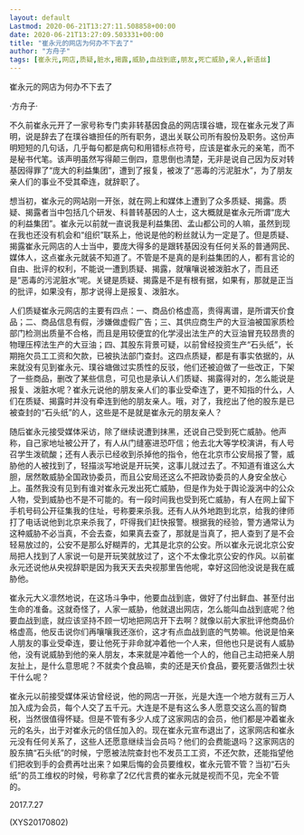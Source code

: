 ```yaml
---
layout: default
Lastmod: 2020-06-21T13:27:11.508858+00:00
date: 2020-06-21T13:27:09.503331+00:00
title: "崔永元的网店为何办不下去了"
author: "方舟子"
tags: [崔永元,网店,质疑,脏水,揭露,威胁,血战到底,朋友,死亡威胁,亲人,新语丝]
---
```


崔永元的网店为何办不下去了

·方舟子·

不久前崔永元开了一家号称专门卖非转基因食品的网店璞谷塘，现在崔永元发了声明，说是辞去了在璞谷塘担任的所有职务，退出关联公司所有股份及职务。这份声明短短的几句话，几乎每句都是病句和用错标点符号，应该是崔永元的亲笔，而不是秘书代笔。该声明虽然写得颠三倒四，意思倒也清楚，无非是说自己因为反对转基因得罪了“庞大的利益集团”，遭到了报复，被泼了“恶毒的污泥脏水”，为了朋友亲人们的事业不受其牵连，就辞职了。

想当初，崔永元的网站刚一开张，就在网上和媒体上遭到了众多质疑、揭露。质疑、揭露者当中包括几个研发、科普转基因的人士，这大概就是崔永元所谓“庞大的利益集团”。崔永元以前就一直说我是利益集团、孟山都公司的人嘛，虽然到现在我也还没有机会和“组织”联系上，他说是他的粉丝就认为一定是了。但是质疑、揭露崔永元网店的人士当中，要庞大得多的是跟转基因没有任何关系的普通网民、媒体人，这点崔永元就装不知道了。不管是不是真的是利益集团的人，都有言论的自由、批评的权利，不能说一遭到质疑、揭露，就嚷嚷说被泼脏水了，而且还是“恶毒的污泥脏水”呢。关键是质疑、揭露是不是有根有据，如果有，那就是正当的批评，如果没有，那才说得上是报复、泼脏水。

人们质疑崔永元网店的主要有四点：一、商品价格虚高，贵得离谱，是所谓天价食品；二、商品信息有假，涉嫌做虚假广告；三、其供应商生产的大豆油被国家质检部门检测出质量不合格，而且是用较便宜的化学浸出法生产的大豆油冒充较昂贵的物理压榨法生产的大豆油；四、其股东背景可疑，以前曾经投资生产“石头纸”，长期拖欠员工工资和欠款，已被执法部门查封。这四点质疑，都是有事实依据的，从来就没有见到崔永元、璞谷塘做过实质性的反驳，他们还被迫做了一些改正，下架了一些商品，删改了某些信息，可见也是承认人们质疑、揭露得对的，怎么能说是报复、泼脏水呢？崔永元说他的朋友亲人们的事业受牵连了，更不知指的什么，人们在质疑、揭露时并没有牵连到他的朋友亲人。哦，对了，我挖出了他的股东是已被查封的“石头纸”的人，这些是不是就是崔永元的朋友亲人？

随后崔永元接受媒体采访，除了继续说遭到抹黑，还说自己受到死亡威胁。他声称，自己家地址被公开了，有人从门缝塞进恐吓信；他去北大等学校演讲，有人号召学生泼硫酸；还有人表示已经收到杀掉他的指令，他在北京市公安局报了警，威胁他的人被找到了，轻描淡写地说是开玩笑，这事儿就过去了。不知道有谁这么大胆，居然敢威胁全国政协委员，而且公安局还这么不把政协委员的人身安全放心上。虽然我没有见到有谁对崔永元发出死亡威胁，但是作为处于舆论漩涡中的公众人物，受到威胁也不是不可能的。有一段时间我也受到死亡威胁，有人在网上留下手机号码公开征集我的住址，号称要来杀我。还有人从外地跑到北京，给我的律师打了电话说他到北京来杀我了，吓得我们赶快报警。根据我的经验，警方通常认为这种威胁不必当真，不会去查，如果真去查了，那就是当真了，把人查到了是不会轻易放过的，公安不是那么好糊弄的，尤其是北京的公安。所以崔永元说北京公安局把人找到了人家说一句是开玩笑就放过了，这个不太像北京公安的作风。以前崔永元还说他从央视辞职是因为我天天去央视那里告他呢，幸好这回他没说是我在威胁他。

崔永元大义凛然地说，在这场斗争中，他要血战到底，做好了付出鲜血、甚至付出生命的准备。这就奇怪了，人家一威胁，他就退出网店，怎么能叫血战到底呢？他要血战到底，就应该坚持不顾一切地把网店开下去啊？就像以前大家批评他商品价格虚高，他反击说你们再嚷嚷我还涨价，这才有点血战到底的气势嘛。他说是怕亲人朋友的事业受牵连，要让他死于非命就冲着他一个人来，但他也只是说有人威胁他，没有说威胁到他的亲人朋友，本来就是冲着他一个人的，他自己主动把亲人朋友扯上，是什么意思呢？不就卖个食品嘛，卖的还是天价食品，要死要活做烈士状干什么呢？

崔永元以前接受媒体采访曾经说，他的网店一开张，光是大连一个地方就有三万人加入成为会员，每个人交了五千元。大连是不是有这么多人愿意交这么高的智商税，当然很值得怀疑。但是不管有多少人成了这家网店的会员，他们都是冲着崔永元的名头，出于对崔永元的信任加入的。现在崔永元宣布退出了，这家网店和崔永元没有任何关系了，这些人还愿意继续当会员吗？他们的会费能退吗？这家网店的股东搞“石头纸”的时候，宁愿被法院查封也不发员工工资，不还欠款，还能指望他们把收到手的会费再吐出来？如果后悔的会员要维权，崔永元管不管？当初“石头纸”的员工维权的时候，号称拿了2亿代言费的崔永元就是视而不见，完全不管的。

2017.7.27

(XYS20170802)

